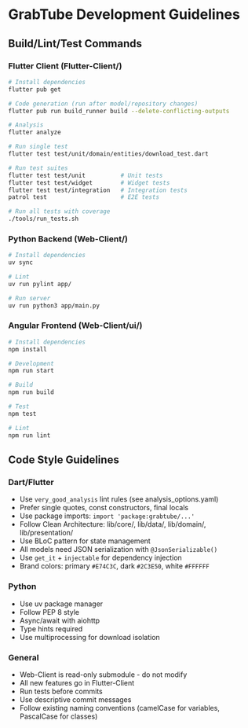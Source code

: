 # GrabTube Development Guidelines

## Build/Lint/Test Commands

### Flutter Client (Flutter-Client/)
```bash
# Install dependencies
flutter pub get

# Code generation (run after model/repository changes)
flutter pub run build_runner build --delete-conflicting-outputs

# Analysis
flutter analyze

# Run single test
flutter test test/unit/domain/entities/download_test.dart

# Run test suites
flutter test test/unit          # Unit tests
flutter test test/widget        # Widget tests
flutter test test/integration   # Integration tests
patrol test                     # E2E tests

# Run all tests with coverage
./tools/run_tests.sh
```

### Python Backend (Web-Client/)
```bash
# Install dependencies
uv sync

# Lint
uv run pylint app/

# Run server
uv run python3 app/main.py
```

### Angular Frontend (Web-Client/ui/)
```bash
# Install dependencies
npm install

# Development
npm run start

# Build
npm run build

# Test
npm test

# Lint
npm run lint
```

## Code Style Guidelines

### Dart/Flutter
- Use `very_good_analysis` lint rules (see analysis_options.yaml)
- Prefer single quotes, const constructors, final locals
- Use package imports: `import 'package:grabtube/...'`
- Follow Clean Architecture: lib/core/, lib/data/, lib/domain/, lib/presentation/
- Use BLoC pattern for state management
- All models need JSON serialization with `@JsonSerializable()`
- Use `get_it` + `injectable` for dependency injection
- Brand colors: primary `#E74C3C`, dark `#2C3E50`, white `#FFFFFF`

### Python
- Use uv package manager
- Follow PEP 8 style
- Async/await with aiohttp
- Type hints required
- Use multiprocessing for download isolation

### General
- Web-Client is read-only submodule - do not modify
- All new features go in Flutter-Client
- Run tests before commits
- Use descriptive commit messages
- Follow existing naming conventions (camelCase for variables, PascalCase for classes)